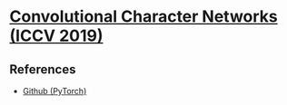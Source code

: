 # [Convolutional Character Networks (ICCV 2019)](https://drive.google.com/file/d/1zY6blPKU6Ys_-PPU3XKEPA_UcyoS9t3-/view?usp=drivesdk)



## References
- [Github (PyTorch)](https://github.com/msight-tech/research-charnet)
